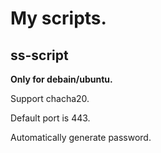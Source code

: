 # My scripts.

## ss-script

**Only for debain/ubuntu.**

Support chacha20.

Default port is 443.

Automatically generate password.
